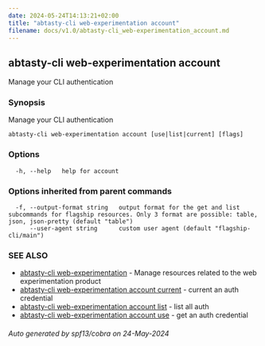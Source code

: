 ```yaml
---
date: 2024-05-24T14:13:21+02:00
title: "abtasty-cli web-experimentation account"
filename: docs/v1.0/abtasty-cli_web-experimentation_account.md
---
```

## abtasty-cli web-experimentation account

Manage your CLI authentication

### Synopsis

Manage your CLI authentication

```
abtasty-cli web-experimentation account [use|list|current] [flags]
```

### Options

```
  -h, --help   help for account
```

### Options inherited from parent commands

```
  -f, --output-format string   output format for the get and list subcommands for flagship resources. Only 3 format are possible: table, json, json-pretty (default "table")
      --user-agent string      custom user agent (default "flagship-cli/main")
```

### SEE ALSO

* [abtasty-cli web-experimentation](/docs/v1.0/abtasty-cli_web-experimentation.md)	 - Manage resources related to the web experimentation product
* [abtasty-cli web-experimentation account current](/docs/v1.0/abtasty-cli_web-experimentation_account_current.md)	 - current an auth credential
* [abtasty-cli web-experimentation account list](/docs/v1.0/abtasty-cli_web-experimentation_account_list.md)	 - list all auth
* [abtasty-cli web-experimentation account use](/docs/v1.0/abtasty-cli_web-experimentation_account_use.md)	 - get an auth credential

###### Auto generated by spf13/cobra on 24-May-2024
